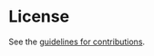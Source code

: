 # License

See the
[guidelines for contributions](https://github.com/janlindblad/netmod-tlm-philatelist/blob/main/CONTRIBUTING.md).
